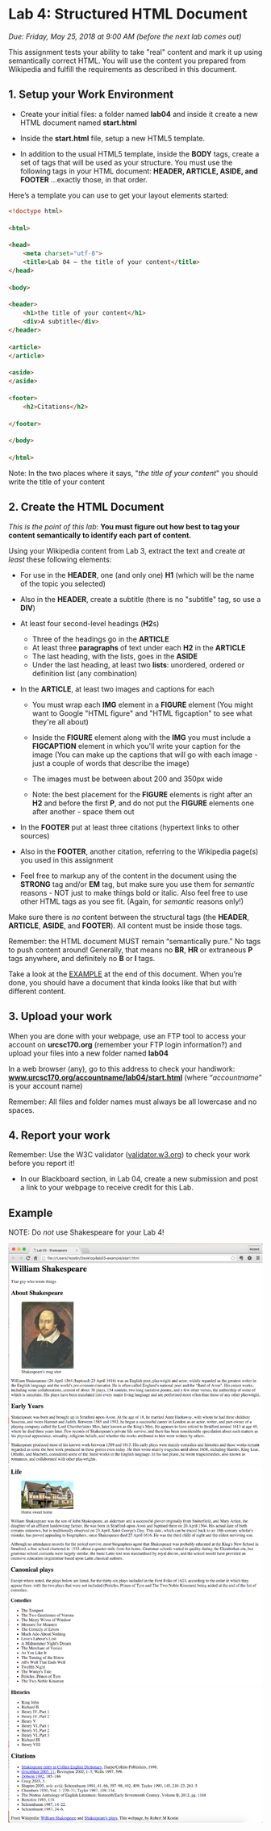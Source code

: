# Lab 4: Structured HTML Document
*Due: Friday, May 25, 2018 at 9:00 AM (before the next lab comes out)*

This assignment tests your ability to take "real" content and mark it up using semantically correct HTML. You will use the content you prepared from Wikipedia and fulfill the requirements as described in this document.

## 1. Setup your Work Environment

- Create your initial files: a folder named **lab04** and inside it create a new HTML document named **start.html**

- Inside the **start.html** file, setup a new HTML5 template.

- In addition to the usual HTML5 template, inside the **BODY** tags, create a set of tags that will be used as your structure. You must use the following tags in your HTML document:  **HEADER, ARTICLE, ASIDE, and FOOTER** ...exactly those, in that order.

 Here’s a template you can use to get your layout elements started:

```html
<!doctype html>

<html>

<head> 
	<meta charset="utf-8">
	<title>Lab 04 – the title of your content</title>
</head>

<body>

<header>  
	<h1>the title of your content</h1>  
	<div>A subtitle</div>
</header>

<article>  
</article>

<aside>  
</aside>

<footer>
	<h2>Citations</h2>

</footer>

</body>

</html>
```
Note: In the two places where it says, "*the title of your content*" you should write the title of your content

## 2. Create the HTML Document
*This is the point of this lab*: **You must figure out how best to tag your content semantically to identify each part of content.**

Using your Wikipedia content from Lab 3, extract the text and create *at least* these following elements:

-   For use in the **HEADER**, one (and only one) **H1** (which will be the name of the topic you selected)
-   Also in the **HEADER**, create a subtitle (there is no "subtitle" tag, so use a **DIV**)
-   At least four second-level headings (**H2**s)
    -   Three of the headings go in the **ARTICLE**
    -   At least three **paragraphs** of text under each **H2** in the **ARTICLE**
    -   The last heading, with the lists, goes in the **ASIDE**
    -   Under the last heading, at least two **lists**: unordered, ordered or definition list (any combination)
-   In the **ARTICLE**, at least two images and captions for each

    -   You must wrap each **IMG** element in a **FIGURE** element (You might want to Google "HTML figure" and "HTML figcaption" to see what they're all about)

    -   Inside the **FIGURE** element along with the **IMG** you must include a **FIGCAPTION** element in which you'll write your caption for the image (You can make up the captions that will go with each image - just a couple of words that describe the image)

    -   The images must be between about 200 and 350px wide

    -   Note: the best placement for the **FIGURE** elements is right after an **H2** and before the first **P**, and do not put the **FIGURE** elements one after another - space them out
-   In the **FOOTER** put at least three citations (hypertext links to other sources)
-   Also in the **FOOTER**, another citation, referring to the Wikipedia page(s) you used in this assignment
-   Feel free to markup any of the content in the document using the **STRONG** tag and/or **EM** tag, but make sure you use them for *semantic* reasons - NOT just to make things bold or italic.  Also feel free to use other HTML tags as you see fit.  (Again, for *semantic* reasons only!)

Make sure there is *no* content between the structural tags (the **HEADER**, **ARTICLE**, **ASIDE**, and **FOOTER**).  All content must be inside those tags.

Remember: the HTML document MUST remain “semantically pure.” No tags to push content around! Generally, that means no **BR**, **HR** or extraneous **P** tags anywhere, and definitely no **B** or **I** tags.

Take a look at the [EXAMPLE](#example) at the end of this document. When you’re done, you should have a document that kinda looks like that but with different content.

## 3. Upload your work
When you are done with your webpage, use an FTP tool to access your account on **urcsc170.org** (remember your FTP login information?) and upload your files into a new folder named **lab04**

In a web browser (any), go to this address to check your handiwork:  
**www.urcsc170.org/accountname/lab04/start.html** (where “*accountname*” is your account name)

Remember: All files and folder names must always be all lowercase and no spaces.

## 4. Report your work

Remember: Use the W3C validator ([validator.w3.org](https://validator.w3.org)) to check your work before you report it!

-   In our Blackboard section, in Lab 04, create a new submission and post a link to your webpage to receive credit for this Lab.

## Example

NOTE: Do *not* use Shakespeare for your Lab 4!

![Figure 1](media/figure1.png)
![Figure 2](media/figure2.png)
![Figure 3](media/figure3.png)